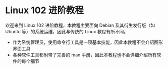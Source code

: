 # Linux 102 进阶教程

欢迎来到 Linux 102 进阶教程，本教程主要面向 Debian 及其衍生发行版（如 Ubuntu 等）的系统运维，因此与传统的 Linux 教程有所不同。

- 作为系统管理员，使用命令行工具是一项基本技能，因此本教程不会介绍图形界面工具
- 各种软件工具都附带了完善的 man 手册，因此本教程也不会详细介绍所有软件的每个细节
